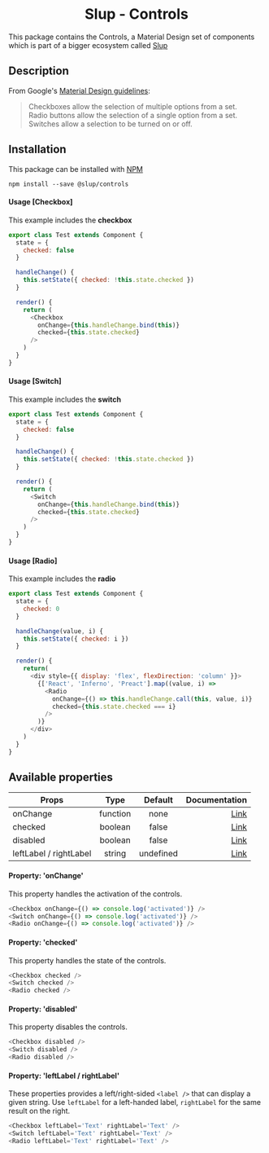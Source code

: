 <h1 align='center'>Slup - Controls</h1>

This package contains the Controls, a Material Design set of components which is part of a bigger ecosystem called [Slup](https://github.com/gejsi/material)

## Description
From Google's [Material Design guidelines](https://material.io/guidelines):
<blockquote>
  Checkboxes allow the selection of multiple options from a set.<br />
  Radio buttons allow the selection of a single option from a set.<br />
  Switches allow a selection to be turned on or off.
</blockquote>

## Installation
This package can be installed with [NPM](http://npmjs.com/)
```
npm install --save @slup/controls
```

#### Usage [Checkbox]
This example includes the **checkbox**
```js
export class Test extends Component {
  state = {
    checked: false
  }

  handleChange() {
    this.setState({ checked: !this.state.checked })
  }

  render() {
    return (
      <Checkbox
        onChange={this.handleChange.bind(this)}
        checked={this.state.checked}
      />
    )
  }
}
```

#### Usage [Switch]
This example includes the **switch**
```js
export class Test extends Component {
  state = {
    checked: false
  }

  handleChange() {
    this.setState({ checked: !this.state.checked })
  }

  render() {
    return (
      <Switch
        onChange={this.handleChange.bind(this)}
        checked={this.state.checked}
      />
    )
  }
}
```

#### Usage [Radio]
This example includes the **radio**
```js
export class Test extends Component {
  state = {
    checked: 0
  }

  handleChange(value, i) {
    this.setState({ checked: i })
  }

  render() {
    return(
      <div style={{ display: 'flex', flexDirection: 'column' }}>
        {['React', 'Inferno', 'Preact'].map((value, i) =>
          <Radio
            onChange={() => this.handleChange.call(this, value, i)}
            checked={this.state.checked === i}
          />
        )}
      </div>
    )
  }
}
```


## Available properties
| Props                       |    Type       |    Default    | Documentation                           |
|-----------------------------|:-------------:|:-------------:|---------------------------------------: |
| onChange                    |  function     |  none         | [Link](#property-onchange)              |
| checked                     |  boolean      |  false        | [Link](#property-checked)               |
| disabled                    |  boolean      |  false        | [Link](#property-disabled)              |
| leftLabel / rightLabel      |  string       |  undefined    | [Link](#property-leftlabel--rightlabel) |  

#### Property: 'onChange'
This property handles the activation of the controls.
```js
<Checkbox onChange={() => console.log('activated')} />
<Switch onChange={() => console.log('activated')} />
<Radio onChange={() => console.log('activated')} />
```

#### Property: 'checked'
This property handles the state of the controls.
```js
<Checkbox checked />
<Switch checked />
<Radio checked />
```

#### Property: 'disabled'
This property disables the controls.
```js
<Checkbox disabled />
<Switch disabled />
<Radio disabled />
```

#### Property: 'leftLabel / rightLabel'
These properties provides a left/right-sided `<label />`  that can display a given string.
Use `leftLabel` for a left-handed label, `rightLabel` for the same result on the right.

```js
<Checkbox leftLabel='Text' rightLabel='Text' />
<Switch leftLabel='Text' rightLabel='Text' />
<Radio leftLabel='Text' rightLabel='Text' />
```

